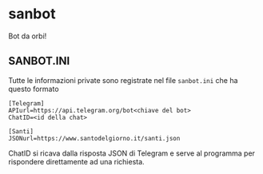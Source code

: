 # sanbot

Bot da orbi!

## SANBOT.INI
Tutte le informazioni private sono registrate nel file `sanbot.ini` che ha questo formato

```
[Telegram]
APIurl=https://api.telegram.org/bot<chiave del bot>
ChatID=<id della chat>

[Santi]
JSONurl=https://www.santodelgiorno.it/santi.json
```

ChatID si ricava dalla risposta JSON di Telegram e serve al programma per rispondere direttamente ad una richiesta.
